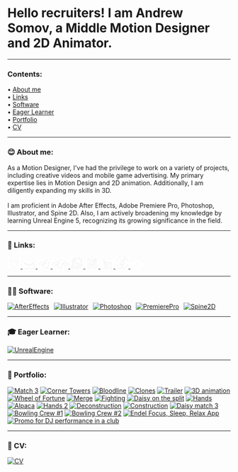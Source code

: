 # Hello recruiters! I am Andrew Somov, a Middle Motion Designer and 2D Animator.

---

### Contents:
<p>&#x2022; <a href="#-about-me">About me</a>
<br />&#x2022; <a href="#-links">Links</a>
<br />&#x2022; <a href="#-software">Software</a>
<br />&#x2022; <a href="#-eager-learner">Eager Learner</a>
<br />&#x2022; <a href="#-portfolio">Portfolio</a>
<br />&#x2022; <a href="#-cv">CV</a></p>

---

### 😊 About me:

As a Motion Designer, I've had the privilege to work on a variety of projects, including creative videos and mobile game advertising. My primary expertise lies in Motion Design and 2D animation. Additionally, I am diligently expanding my skills in 3D. <br /><br />I am proficient in Adobe After Effects, Adobe Premiere Pro, Photoshop, Illustrator, and Spine 2D. Also, I am actively broadening my knowledge by learning Unreal Engine 5, recognizing its growing significance in the field.


---

### 🤝 Links:

<a href="https://www.google.com/maps/place/41.639427,%2041.628303/@41.639427,41.628303">
  <img src="images/point.webp" alt="location" />
</a>
<a href="mailto:motion.designer@thesomov.com">
  <img src="images/email.webp" alt="mail" />
</a>
<a href="https://t.me/thesomov">
  <img src="images/telegram.webp" alt="telegram" />
</a>
<a href="https://t.me/thesomov_channel">
  <img src="images/telegram_plus.webp" alt="telegram_channel" />
</a>
<a href="https://wa.me/995511147883">
  <img src="images/whatsapp.webp" alt="whatsapp" />
</a>
<a href="https://www.instagram.com/thesomov.video/">
  <img src="images/instagram.webp" alt="instagram" />
</a>
<a href="https://www.linkedin.com/in/andrew-somov/">
  <img src="images/linkedin.webp" alt="linkedin" />
</a>
<a href="https://www.facebook.com/thesomov">
  <img src="images/facebook.webp" alt="facebook" />
</a>
<a href="https://www.youtube.com/@thesomov">
  <img src="images/youtube.webp" alt="youtube" />
</a>

---

### 👨‍💻 Software:

<a href="https://www.adobe.com/products/aftereffects.html"><img src="https://i123.fastpic.org/big/2024/0212/5c/56fc7fc85bd65fa2d302b6767cbe645c.png" width="40" height="40" alt="AfterEffects" /></a>⠀<a href="https://www.adobe.com/products/illustrator.html"><img src="https://i123.fastpic.org/big/2024/0212/f0/73177b67e1a95de3c3ba94f53fc0f0f0.png" width="40" height="40" alt="Illustrator" /></a>⠀<a href="https://www.adobe.com/products/photoshop.html"><img src="https://i123.fastpic.org/big/2024/0212/20/3adb4f2d1d0e178fbb1493f717280d20.png" width="40" height="40" alt="Photoshop" /></a>⠀<a href="https://www.adobe.com/products/premiere.html"><img src="https://i123.fastpic.org/big/2024/0212/1b/35ff5f3817f24c56078beb390e55cd1b.png" width="40" height="40" alt="PremierePro" /></a>⠀<a href="https://esotericsoftware.com/"><img src="https://i123.fastpic.org/big/2024/0212/f9/9d3bd999a96fc0796af00f056a30b0f9.png" width="40" height="40" alt="Spine2D" /></a>


---

### 🎓 Eager Learner:
<a href="https://www.unrealengine.com/en-US"><img src="https://i123.fastpic.org/big/2024/0212/7c/aea52e38092830c745095ca21339d17c.png" width="40" height="40" alt="UnrealEngine" /></a>

---

### 💼 Portfolio:

[![Match 3](https://thesomov.com/images/thumbs/Match%203.webp)](https://youtu.be/ay-AtQLMpvo "Match 3")
[![Corner Towers](https://thesomov.com/images/thumbs/Corner%20Towers.webp)](https://youtu.be/2WUajUQkWiA "Corner Towers")
[![Bloodline](https://thesomov.com/images/thumbs/Bloodline.webp)](https://youtu.be/WJjGnfpONxg "Bloodline")
[![Clones](https://thesomov.com/images/thumbs/Clones.webp)](https://youtu.be/skTfyHF4Er8 "Clones")
[![Trailer](https://thesomov.com/images/thumbs/Clones.webp)](https://youtu.be/r4Sjhsnp15o "Trailer")
[![3D animation](https://thesomov.com/images/thumbs/3d%20animation.webp)](https://youtu.be/biKGZTnyjSs "3D animation")
[![Wheel of Fortune](https://thesomov.com/images/thumbs/Wheel%20of%20Fortune.webp)](https://youtu.be/_DYcJW5NS2A "Wheel of Fortune")
[![Merge](https://thesomov.com/images/thumbs/Merge.webp)](https://youtu.be/uiUTVDNpzCE "Merge")
[![Fighting](https://thesomov.com/images/thumbs/Fighting.webp)](https://youtu.be/SJm63-7RaC4 "Fighting")
[![Daisy on the split](https://thesomov.com/images/thumbs/Daisy%20on%20the%20split.webp)](https://youtu.be/4PouzDkoX-U "Daisy on the split")
[![Hands](https://thesomov.com/images/thumbs/Hands.webp)](https://youtu.be/0_rXgeDBha4 "Hands")
[![Alpaca](https://thesomov.com/images/thumbs/Alpaca.webp)](https://youtu.be/QMftMcUcRZo "Alpaca")
[![Hands 2](https://thesomov.com/images/thumbs/Hands%202.webp)](https://youtu.be/rRDlM0RIsyQ "Hands 2")
[![Deconstruction](https://thesomov.com/images/thumbs/Deconstruction.webp)](https://youtu.be/YpW2012_VsM "Deconstruction")
[![Construction](https://thesomov.com/images/thumbs/Construction.webp)](https://youtu.be/Xq2jSq194p0 "Construction")
[![Daisy match 3](https://thesomov.com/images/thumbs/Daisy%20match%203.webp)](https://youtu.be/t-cOBVSqVOU "Daisy match 3")
[![Bowling Crew #1](https://thesomov.com/images/thumbs/BowlingCrew1.webp)](https://youtu.be/Mz5we9EB8x4 "Bowling Crew #1")
[![Bowling Crew #2](https://thesomov.com/images/thumbs/BowlingCrew2.webp)](https://youtu.be/wt1idiICEjI "Bowling Crew #2")
[![Endel Focus, Sleep, Relax App](https://thesomov.com/images/thumbs/Endel%20Focus,%20Sleep,%20Relax%20App.webp)](https://youtu.be/zhDHqAe-bak "Endel Focus, Sleep, Relax App")
[![Promo for DJ performance in a club](https://thesomov.com/images/thumbs/Promo%20for%20DJ%20performance%20in%20a%20club.webp)](https://youtu.be/514iu4GWyHw "Promo for DJ performance in a club")

---

### 👔 CV:

<a href="https://thesomov.com/cv"><img src="https://thesomov.com/Andrew_Somov_Motion_designer_resume-en.png" alt="CV" /></a>
